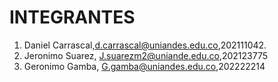 # INTEGRANTES
1. Daniel Carrascal,d.carrascal@uniandes.edu.co,202111042.
2. Jeronimo Suarez, J.suarezm2@uniande.edu.co,202123775
3. Geronimo Gamba, G.gamba@uniandes.edu.co,202222214

